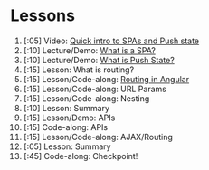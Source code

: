 # Lessons

1. [:05] Video: [Quick intro to SPAs and Push state](video_intro_to_spa.md)
1. [:10] Lecture/Demo: [What is a SPA?](what_is_a_spa.md)
1. [:10] Lecture/Demo: [What is Push State?](what_is_push_state.md)
1. [:15] Lesson: What is routing?
1. [:15] Lesson/Code-along: [Routing in Angular](routing.md)
1. [:15] Lesson/Code-along: URL Params
1. [:15] Lesson/Code-along: Nesting
1. [:10] Lesson: Summary
1. [:15] Lesson/Demo: APIs
1. [:15] Code-along: APIs
1. [:15] Lesson/Code-along: AJAX/Routing
1. [:05] Lesson: Summary
1. [:45] Code-along: Checkpoint!
